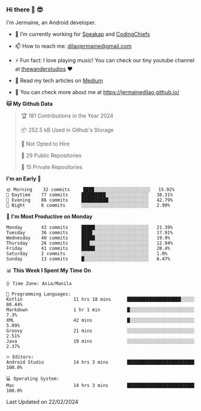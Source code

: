 ### Hi there 👋 😎
I'm Jermaine, an Android developer.

- 🔭 I’m currently working for [Speakap](https://www.speakap.com/) and [CodingChiefs](https://codingchiefs.com/en/)

- 📫 How to reach me: dilaojermaine@gmail.com

- ⚡ Fun fact: I love playing music! You can check our tiny youtube channel at [thewanderstudios](https://www.youtube.com/thewanderstudios) ♥️

- 📖 Read my tech articles on [Medium](https://jermainedilao.medium.com/)

- 👀 You can check more about me at https://jermainedilao.github.io/

<!--
**jermainedilao/jermainedilao** is a ✨ _special_ ✨ repository because its `README.md` (this file) appears on your GitHub profile.

Here are some ideas to get you started:

- 🔭 I’m currently working on ...
- 🌱 I’m currently learning ...
- 👯 I’m looking to collaborate on ...
- 🤔 I’m looking for help with ...
- 💬 Ask me about ...
- 📫 How to reach me: ...
- 😄 Pronouns: ...
- ⚡ Fun fact: ...
-->

<!--START_SECTION:waka-->
**🐱 My Github Data** 

> 🏆 181 Contributions in the Year 2024
 > 
> 📦 252.5 kB Used in Github's Storage 
 > 
> 🚫 Not Opted to Hire
 > 
> 📜 29 Public Repositories 
 > 
> 🔑 15 Private Repositories  
 > 
**I'm an Early 🐤** 

```text
🌞 Morning    32 commits     ████░░░░░░░░░░░░░░░░░░░░░   15.92% 
🌆 Daytime    77 commits     █████████░░░░░░░░░░░░░░░░   38.31% 
🌃 Evening    86 commits     ██████████░░░░░░░░░░░░░░░   42.79% 
🌙 Night      6 commits      ░░░░░░░░░░░░░░░░░░░░░░░░░   2.99%

```
📅 **I'm Most Productive on Monday** 

```text
Monday       43 commits     █████░░░░░░░░░░░░░░░░░░░░   21.39% 
Tuesday      36 commits     ████░░░░░░░░░░░░░░░░░░░░░   17.91% 
Wednesday    40 commits     █████░░░░░░░░░░░░░░░░░░░░   19.9% 
Thursday     26 commits     ███░░░░░░░░░░░░░░░░░░░░░░   12.94% 
Friday       41 commits     █████░░░░░░░░░░░░░░░░░░░░   20.4% 
Saturday     2 commits      ░░░░░░░░░░░░░░░░░░░░░░░░░   1.0% 
Sunday       13 commits     █░░░░░░░░░░░░░░░░░░░░░░░░   6.47%

```


📊 **This Week I Spent My Time On** 

```text
⌚︎ Time Zone: Asia/Manila

💬 Programming Languages: 
Kotlin                   11 hrs 18 mins      ████████████████████░░░░░   80.44% 
Markdown                 1 hr 1 min          █░░░░░░░░░░░░░░░░░░░░░░░░   7.3% 
XML                      42 mins             █░░░░░░░░░░░░░░░░░░░░░░░░   5.09% 
Groovy                   21 mins             ░░░░░░░░░░░░░░░░░░░░░░░░░   2.51% 
Java                     19 mins             ░░░░░░░░░░░░░░░░░░░░░░░░░   2.37%

🔥 Editors: 
Android Studio           14 hrs 3 mins       █████████████████████████   100.0%

💻 Operating System: 
Mac                      14 hrs 3 mins       █████████████████████████   100.0%

```


 Last Updated on 22/02/2024
<!--END_SECTION:waka-->
